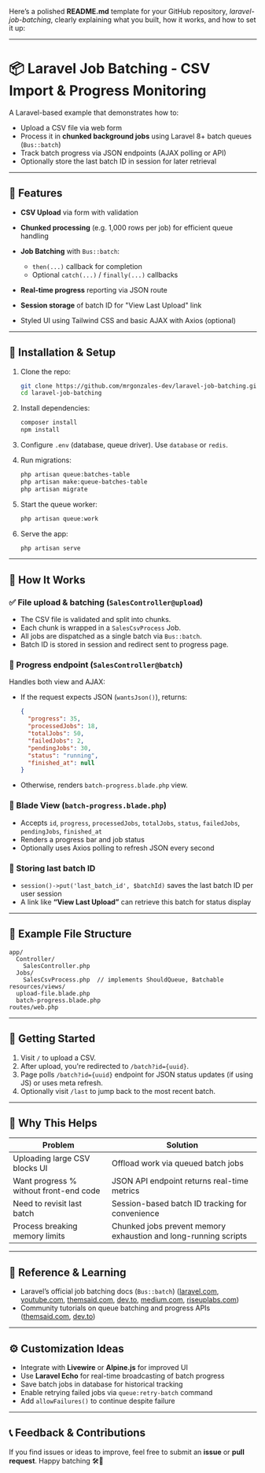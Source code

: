 Here’s a polished **README.md** template for your GitHub repository, *laravel-job-batching*, clearly explaining what you built, how it works, and how to set it up:

---

# 📦 Laravel Job Batching - CSV Import & Progress Monitoring

A Laravel-based example that demonstrates how to:

* Upload a CSV file via web form
* Process it in **chunked background jobs** using Laravel 8+ batch queues (`Bus::batch`)
* Track batch progress via JSON endpoints (AJAX polling or API)
* Optionally store the last batch ID in session for later retrieval

---

## 🧩 Features

* **CSV Upload** via form with validation
* **Chunked processing** (e.g. 1,000 rows per job) for efficient queue handling
* **Job Batching** with `Bus::batch`:

  * `then(...)` callback for completion
  * Optional `catch(...)` / `finally(...)` callbacks
* **Real-time progress** reporting via JSON route
* **Session storage** of batch ID for "View Last Upload" link
* Styled UI using Tailwind CSS and basic AJAX with Axios (optional)

---

## 🔧 Installation & Setup

1. Clone the repo:

   ```bash
   git clone https://github.com/mrgonzales-dev/laravel-job-batching.git
   cd laravel-job-batching
   ```

2. Install dependencies:

   ```bash
   composer install
   npm install
   ```

3. Configure `.env` (database, queue driver). Use `database` or `redis`.

4. Run migrations:

   ```bash
   php artisan queue:batches-table
   php artisan make:queue-batches-table
   php artisan migrate
   ```

5. Start the queue worker:

   ```bash
   php artisan queue:work
   ```

6. Serve the app:

   ```bash
   php artisan serve
   ```

---

## 🧠 How It Works

### ✅ File upload & batching (`SalesController@upload`)

* The CSV file is validated and split into chunks.
* Each chunk is wrapped in a `SalesCsvProcess` Job.
* All jobs are dispatched as a single batch via `Bus::batch`.
* Batch ID is stored in session and redirect sent to progress page.

### 📡 Progress endpoint (`SalesController@batch`)

Handles both view and AJAX:

* If the request expects JSON (`wantsJson()`), returns:

  ```json
  {
    "progress": 35,
    "processedJobs": 18,
    "totalJobs": 50,
    "failedJobs": 2,
    "pendingJobs": 30,
    "status": "running",
    "finished_at": null
  }
  ```
* Otherwise, renders `batch-progress.blade.php` view.

### 📄 Blade View (`batch-progress.blade.php`)

* Accepts `id`, `progress`, `processedJobs`, `totalJobs`, `status`, `failedJobs`, `pendingJobs`, `finished_at`
* Renders a progress bar and job status
* Optionally uses Axios polling to refresh JSON every second

### 🧾 Storing last batch ID

* `session()->put('last_batch_id', $batchId)` saves the last batch ID per user session
* A link like **“View Last Upload”** can retrieve this batch for status display

---

## 📁 Example File Structure

```
app/
  Controller/
    SalesController.php
  Jobs/
    SalesCsvProcess.php  // implements ShouldQueue, Batchable
resources/views/
  upload-file.blade.php
  batch-progress.blade.php
routes/web.php
```

---

## 🚀 Getting Started

1. Visit `/` to upload a CSV.
2. After upload, you're redirected to `/batch?id={uuid}`.
3. Page polls `/batch?id={uuid}` endpoint for JSON status updates (if using JS) or uses meta refresh.
4. Optionally visit `/last` to jump back to the most recent batch.

---

## 🧩 Why This Helps

| Problem                                | Solution                                                        |
| -------------------------------------- | --------------------------------------------------------------- |
| Uploading large CSV blocks UI          | Offload work via queued batch jobs                              |
| Want progress % without front-end code | JSON API endpoint returns real-time metrics                     |
| Need to revisit last batch             | Session-based batch ID tracking for convenience                 |
| Process breaking memory limits         | Chunked jobs prevent memory exhaustion and long-running scripts |

---

## 🤝 Reference & Learning

* Laravel’s official job batching docs (`Bus::batch`) ([laravel.com][1], [youtube.com][2], [themsaid.com][3], [dev.to][4], [medium.com][5], [riseuplabs.com][6])
* Community tutorials on queue batching and progress APIs ([themsaid.com][3], [dev.to][7])

---

## ⚙️ Customization Ideas

* Integrate with **Livewire** or **Alpine.js** for improved UI
* Use **Laravel Echo** for real-time broadcasting of batch progress
* Save batch jobs in database for historical tracking
* Enable retrying failed jobs via `queue:retry-batch` command
* Add `allowFailures()` to continue despite failure

---

## 📞 Feedback & Contributions

If you find issues or ideas to improve, feel free to submit an **issue** or **pull request**.
Happy batching 🛠️🎯

[1]: https://laravel.com/docs/12.x/queues?utm_source=chatgpt.com "Queues - Laravel 12.x - The PHP Framework For Web ..."
[2]: https://www.youtube.com/watch?v=WI6jenTRizA&utm_source=chatgpt.com "8. Laravel Job Batching | Upload million records"
[3]: https://themsaid.com/queue-job-batching-in-laravel-how-it-works?utm_source=chatgpt.com "Job batching in Laravel: How it works - Themsaid.com"
[4]: https://dev.to/msnmongare/-how-to-implement-queue-in-laravel-9-4gjd?utm_source=chatgpt.com "How to Implement Queue in Laravel 9"
[5]: https://medium.com/%40harrisrafto/manage-job-batches-efficiently-with-bus-batch-in-laravel-aed0edba7a74?utm_source=chatgpt.com "Manage job batches efficiently with Bus::batch in Laravel"
[6]: https://riseuplabs.com/exporting-large-csv-data-sets-in-laravel-with-job-queue/?utm_source=chatgpt.com "Exporting Large CSV Data Sets in Laravel with Job Queue"
[7]: https://dev.to/ayowandeapp/job-batching-in-laravel-and-vue-4hgb?utm_source=chatgpt.com "Job Batching in Laravel and Vue"
